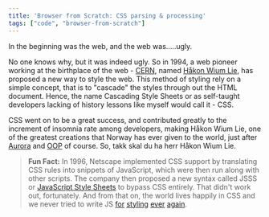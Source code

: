 ```yaml
---
title: 'Browser from Scratch: CSS parsing & processing'
tags: ["code", "browser-from-scratch"]
---
```


In the beginning was the web, and the web was.....ugly.

No one knows why, but it was indeed ugly. So in 1994, a web pioneer working at the birthplace of the web - [CERN][2], named [Håkon Wium Lie][1], has proposed a new way to style the web. This method of styling rely on a simple concept, that is to "cascade" the styles through out the HTML document. Hence, the name Cascading Style Sheets or as self-taught developers lacking of history lessons like myself would call it - CSS.

CSS went on to be a great success, and contributed greatly to the increment of insomnia rate among developers, making Håkon Wium Lie, one of the greatest creations that Norway has ever given to the world, just after [Aurora][4] and [OOP][5] of course. So, takk skal du ha herr Håkon Wium Lie.

> **Fun Fact:** In 1996, Netscape implemented CSS support by translating CSS rules into snippets of JavaScript, which were then run along with other scripts. The company then proposed a new syntax called JSSS or [JavaScript Style Sheets][3] to bypass CSS entirely. That didn't work out, fortunately. And from that on, the world lives happily in CSS and we never tried to write JS [for][6] [styling][7] [ever][8] [again][9].


[1]: https://en.wikipedia.org/wiki/H%C3%A5kon_Wium_Lie
[2]: https://en.wikipedia.org/wiki/CERN
[3]: https://en.wikipedia.org/wiki/JavaScript_Style_Sheets
[4]: https://en.wikipedia.org/wiki/Aurora_(singer)
[5]: https://en.wikipedia.org/wiki/Object-oriented_programming
[6]: https://cssinjs.org/
[7]: https://styled-components.com/
[8]: https://emotion.sh
[9]: https://formidable.com/open-source/radium/
[10]: https://developer.mozilla.org/en-US/docs/Web/CSS/At-rule
